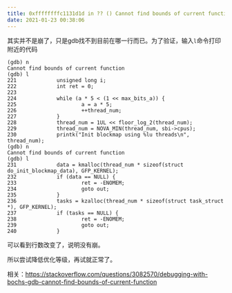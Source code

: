 ```yaml
---
title: 0xffffffffc1131d1d in ?? () Cannot find bounds of current function
date: 2021-01-23 00:38:06
---
```


其实并不是崩了，只是gdb找不到目前在哪一行而已。为了验证，输入`l`命令打印附近的代码
```
(gdb) n
Cannot find bounds of current function
(gdb) l
221             unsigned long i;
222             int ret = 0;
223
224             while (a * 5 < (1 << max_bits_a)) {
225                     a = a * 5;
226                     ++thread_num;
227             }
228             thread_num = 1UL << floor_log_2(thread_num);
229             thread_num = NOVA_MIN(thread_num, sbi->cpus);
230             printk("Init blockmap using %lu threads\n", thread_num);
(gdb) n
Cannot find bounds of current function
(gdb) l
231             data = kmalloc(thread_num * sizeof(struct do_init_blockmap_data), GFP_KERNEL);
232             if (data == NULL) {
233                     ret = -ENOMEM;
234                     goto out;
235             }
236             tasks = kzalloc(thread_num * sizeof(struct task_struct *), GFP_KERNEL);
237             if (tasks == NULL) {
238                     ret = -ENOMEM;
239                     goto out;
240             }
```
可以看到行数改变了，说明没有崩。

所以尝试降低优化等级，再试就正常了。

相关：<https://stackoverflow.com/questions/3082570/debugging-with-bochs-gdb-cannot-find-bounds-of-current-function>

